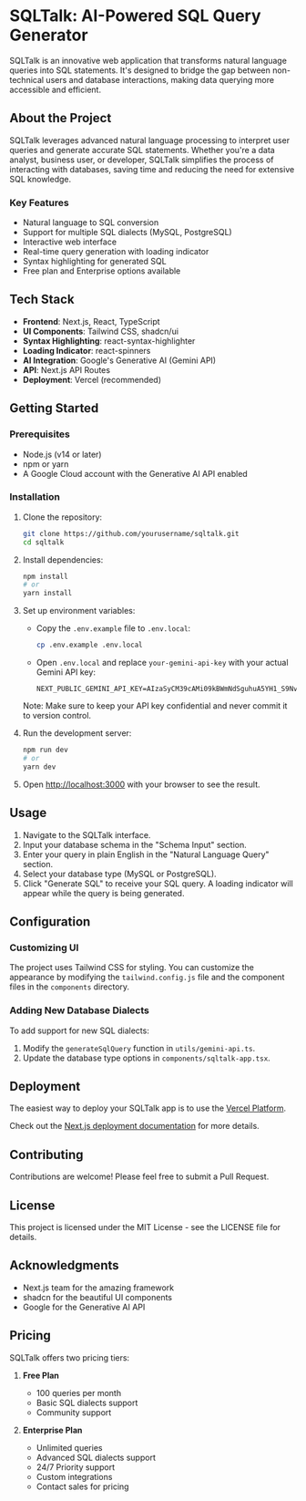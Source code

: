# SQLTalk: AI-Powered SQL Query Generator

SQLTalk is an innovative web application that transforms natural language queries into SQL statements. It's designed to bridge the gap between non-technical users and database interactions, making data querying more accessible and efficient.

## About the Project

SQLTalk leverages advanced natural language processing to interpret user queries and generate accurate SQL statements. Whether you're a data analyst, business user, or developer, SQLTalk simplifies the process of interacting with databases, saving time and reducing the need for extensive SQL knowledge.

### Key Features

- Natural language to SQL conversion
- Support for multiple SQL dialects (MySQL, PostgreSQL)
- Interactive web interface
- Real-time query generation with loading indicator
- Syntax highlighting for generated SQL
- Free plan and Enterprise options available

## Tech Stack

- **Frontend**: Next.js, React, TypeScript
- **UI Components**: Tailwind CSS, shadcn/ui
- **Syntax Highlighting**: react-syntax-highlighter
- **Loading Indicator**: react-spinners
- **AI Integration**: Google's Generative AI (Gemini API)
- **API**: Next.js API Routes
- **Deployment**: Vercel (recommended)

## Getting Started

### Prerequisites

- Node.js (v14 or later)
- npm or yarn
- A Google Cloud account with the Generative AI API enabled

### Installation

1. Clone the repository:
   ```bash
   git clone https://github.com/yourusername/sqltalk.git
   cd sqltalk
   ```

2. Install dependencies:
   ```bash
   npm install
   # or
   yarn install
   ```

3. Set up environment variables:
   - Copy the `.env.example` file to `.env.local`:
     ```bash
     cp .env.example .env.local
     ```
   - Open `.env.local` and replace `your-gemini-api-key` with your actual Gemini API key:
     ```
     NEXT_PUBLIC_GEMINI_API_KEY=AIzaSyCM39cAMi09kBWmNdSguhuA5YH1_S9NvwM
     ```
   
   Note: Make sure to keep your API key confidential and never commit it to version control.

4. Run the development server:
   ```bash
   npm run dev
   # or
   yarn dev
   ```

5. Open [http://localhost:3000](http://localhost:3000) with your browser to see the result.

## Usage

1. Navigate to the SQLTalk interface.
2. Input your database schema in the "Schema Input" section.
3. Enter your query in plain English in the "Natural Language Query" section.
4. Select your database type (MySQL or PostgreSQL).
5. Click "Generate SQL" to receive your SQL query. A loading indicator will appear while the query is being generated.

## Configuration

### Customizing UI

The project uses Tailwind CSS for styling. You can customize the appearance by modifying the `tailwind.config.js` file and the component files in the `components` directory.

### Adding New Database Dialects

To add support for new SQL dialects:

1. Modify the `generateSqlQuery` function in `utils/gemini-api.ts`.
2. Update the database type options in `components/sqltalk-app.tsx`.

## Deployment

The easiest way to deploy your SQLTalk app is to use the [Vercel Platform](https://vercel.com/new?utm_medium=default-template&filter=next.js&utm_source=create-next-app&utm_campaign=create-next-app-readme).

Check out the [Next.js deployment documentation](https://nextjs.org/docs/app/building-your-application/deploying) for more details.

## Contributing

Contributions are welcome! Please feel free to submit a Pull Request.

## License

This project is licensed under the MIT License - see the LICENSE file for details.

## Acknowledgments

- Next.js team for the amazing framework
- shadcn for the beautiful UI components
- Google for the Generative AI API

## Pricing

SQLTalk offers two pricing tiers:

1. **Free Plan**
   - 100 queries per month
   - Basic SQL dialects support
   - Community support

2. **Enterprise Plan**
   - Unlimited queries
   - Advanced SQL dialects support
   - 24/7 Priority support
   - Custom integrations
   - Contact sales for pricing
